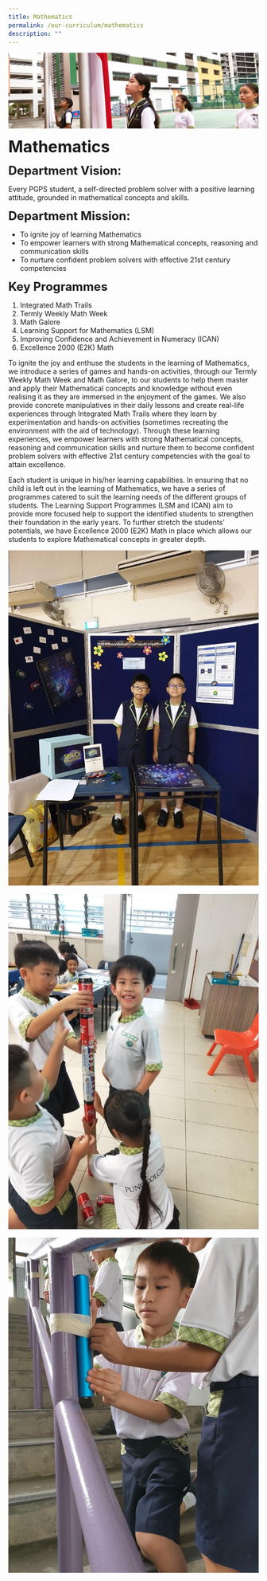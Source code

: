 ```yaml
---
title: Mathematics
permalink: /our-curriculum/mathematics
description: ""
---
```

![](/images/sub-banner.jpg)

**<font size=6>Mathematics</font>**

**<font size=5>Department Vision:</font>**


Every PGPS student, a self-directed problem solver with a positive learning attitude, grounded in mathematical concepts and skills.

**<font size=5>Department Mission:</font>**


*   To ignite joy of learning Mathematics
*   To empower learners with strong Mathematical concepts, reasoning and communication skills
*   To nurture confident problem solvers with effective 21st century competencies

**<font size=5>Key Programmes</font>**

1.  Integrated Math Trails
2.  Termly Weekly Math Week
3.  Math Galore
4.  Learning Support for Mathematics (LSM)
5.  Improving Confidence and Achievement in Numeracy (ICAN)
6.  Excellence 2000 (E2K) Math

  

To ignite the joy and enthuse the students in the learning of Mathematics, we introduce a series of games and hands-on activities, through our Termly Weekly Math Week and Math Galore, to our students to help them master and apply their Mathematical concepts and knowledge without even realising it as they are immersed in the enjoyment of the games. We also provide concrete manipulatives in their daily lessons and create real-life experiences through Integrated Math Trails where they learn by experimentation and hands-on activities (sometimes recreating the environment with the aid of technology). Through these learning experiences, we empower learners with strong Mathematical concepts, reasoning and communication skills and nurture them to become confident problem solvers with effective 21st century competencies with the goal to attain excellence.

  

Each student is unique in his/her learning capabilities. In ensuring that no child is left out in the learning of Mathematics, we have a series of programmes catered to suit the learning needs of the different groups of students. The Learning Support Programmes (LSM and ICAN) aim to provide more focused help to support the identified students to strengthen their foundation in the early years. To further stretch the students’ potentials, we have Excellence 2000 (E2K) Math in place which allows our students to explore Mathematical concepts in greater depth.

![](/images/Our%20Curriculum/Math%201.jpg)

![](/images/Our%20Curriculum/Math%202.jpg)

![](/images/Our%20Curriculum/Math%203.jpg)